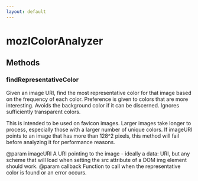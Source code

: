 ```yaml
---
layout: default
---
```


# mozIColorAnalyzer #

## Methods ##

### findRepresentativeColor ###

Given an image URI, find the most representative color for that image
based on the frequency of each color.  Preference is given to colors that
are more interesting.  Avoids the background color if it can be
discerned.  Ignores sufficiently transparent colors.

This is intended to be used on favicon images.  Larger images take longer
to process, especially those with a larger number of unique colors.  If
imageURI points to an image that has more than 128^2 pixels, this method
will fail before analyzing it for performance reasons.

@param imageURI
       A URI pointing to the image - ideally a data: URI, but any scheme
       that will load when setting the src attribute of a DOM img element
       should work.
@param callback
       Function to call when the representative color is found or an
       error occurs.

